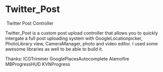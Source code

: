 # Twitter_Post

<a href="http://im2.ezgif.com/tmp/ezgif.com-890a0d20da"><img scr="http://im2.ezgif.com/tmp/ezgif.com-890a0d20da.gif"/></a>
Twitter Post Controller

Twitter_Post is a custom post upload controller that allows you to quickly intergate a full post uploading system with GoogleLocationpicker, PhotoLibrary view, CameraManager, photo and video editor.
I used some awesome libraries as well to be able to build it.

Thanks:
ICGTrimmer
GooglePlacesAutocomplete
Alamofire
MBProgressHUD
KVNProgress
